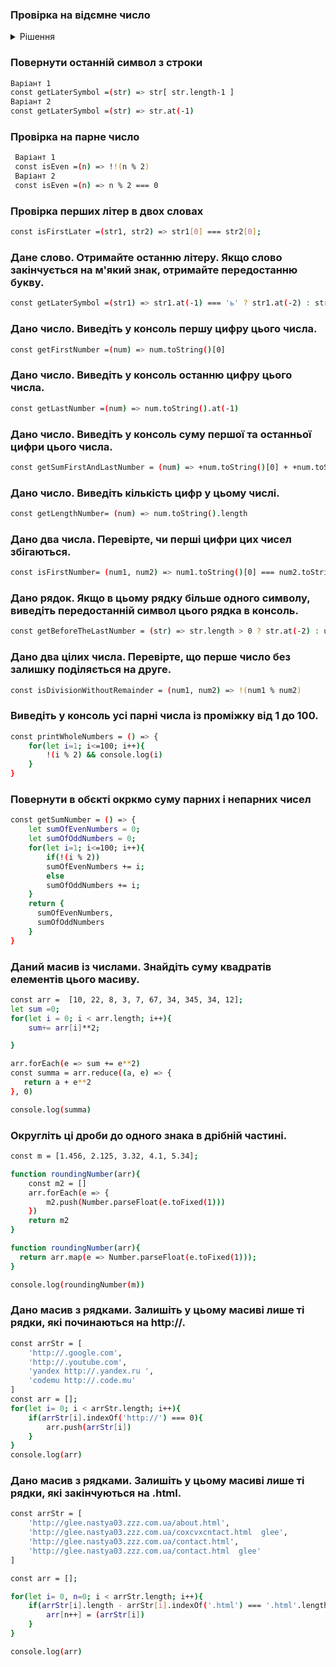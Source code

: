 ### Провірка на відємне число

<details><summary>Рішення</summary>
```sh
const isMinus =(n) => n < 0 ? true : false
```
</details>

### Повернути останній символ з строки
```sh
Варіант 1
const getLaterSymbol =(str) => str[ str.length-1 ]
Варіант 2
const getLaterSymbol =(str) => str.at(-1)
```

### Провірка на парне число
```sh
 Варіант 1
 const isEven =(n) => !!(n % 2)
 Варіант 2
 const isEven =(n) => n % 2 === 0
```
### Провірка перших літер в двох словах
```sh
const isFirstLater =(str1, str2) => str1[0] === str2[0];
```

### Дане слово. Отримайте останню літеру. Якщо слово закінчується на м'який знак, отримайте передостанню букву.
```sh
const getLaterSymbol =(str1) => str1.at(-1) === 'ь' ? str1.at(-2) : str1.at(-1)
```

### Дано число. Виведіть у консоль першу цифру цього числа.
```sh
const getFirstNumber =(num) => num.toString()[0]
```
### Дано число. Виведіть у консоль останню цифру цього числа.
```sh
const getLastNumber =(num) => num.toString().at(-1)
```
### Дано число. Виведіть у консоль суму першої та останньої цифри цього числа.
```sh
const getSumFirstAndLastNumber = (num) => +num.toString()[0] + +num.toString().at(-1)
```
### Дано число. Виведіть кількість цифр у цьому числі.
```sh
const getLengthNumber= (num) => num.toString().length
```
### Дано два числа. Перевірте, чи перші цифри цих чисел збігаються.
```sh
const isFirstNumber= (num1, num2) => num1.toString()[0] === num2.toString()[0]
```

### Дано рядок. Якщо в цьому рядку більше одного символу, виведіть передостанній символ цього рядка в консоль.
```sh
const getBeforeTheLastNumber = (str) => str.length > 0 ? str.at(-2) : undefined 
```

### Дано два цілих числа. Перевірте, що перше число без залишку поділяється на друге.
```sh
const isDivisionWithoutRemainder = (num1, num2) => !(num1 % num2) 
```

### Виведіть у консоль усі парні числа із проміжку від 1 до 100.
```sh
const printWholeNumbers = () => {
    for(let i=1; i<=100; i++){
        !(i % 2) && console.log(i)
    }
}
```

### Повернути в обєкті окркмо суму парних і непарних чисел 
```sh
const getSumNumber = () => {
    let sumOfEvenNumbers = 0;
    let sumOfOddNumbers = 0;
    for(let i=1; i<=100; i++){
        if(!(i % 2))
        sumOfEvenNumbers += i;
        else
        sumOfOddNumbers += i;
    }
    return {
      sumOfEvenNumbers,
      sumOfOddNumbers
    }
}
```

### Даний масив із числами. Знайдіть суму квадратів елементів цього масиву.
```sh
const arr =  [10, 22, 8, 3, 7, 67, 34, 345, 34, 12];
let sum =0;
for(let i = 0; i < arr.length; i++){
    sum+= arr[i]**2;

}

arr.forEach(e => sum += e**2)
const summa = arr.reduce((a, e) => {
   return a + e**2
}, 0)

console.log(summa)
```
### Округліть ці дроби до одного знака в дрібній частині.
```sh
const m = [1.456, 2.125, 3.32, 4.1, 5.34]; 

function roundingNumber(arr){
    const m2 = []
    arr.forEach(e => {
        m2.push(Number.parseFloat(e.toFixed(1)))
    })
    return m2
}

function roundingNumber(arr){
  return arr.map(e => Number.parseFloat(e.toFixed(1)));
}

console.log(roundingNumber(m))
```
### Дано масив з рядками. Залишіть у цьому масиві лише ті рядки, які починаються на http://.
```sh
const arrStr = [
    'http://.google.com',
    'http://.youtube.com',
    'yandex http://.yandex.ru ',
    'codemu http://.code.mu'
]
const arr = [];
for(let i= 0; i < arrStr.length; i++){
    if(arrStr[i].indexOf('http://') === 0){
        arr.push(arrStr[i])
    }
}
console.log(arr)
```
### Дано масив з рядками. Залишіть у цьому масиві лише ті рядки, які закінчуються на .html.
```sh
const arrStr = [
    'http://glee.nastya03.zzz.com.ua/about.html',
    'http://glee.nastya03.zzz.com.ua/coxcvxcntact.html  glee',
    'http://glee.nastya03.zzz.com.ua/contact.html',
    'http://glee.nastya03.zzz.com.ua/contact.html  glee'
]

const arr = [];

for(let i= 0, n=0; i < arrStr.length; i++){
    if(arrStr[i].length - arrStr[i].indexOf('.html') === '.html'.length){
        arr[n++] = (arrStr[i])
    }
}

console.log(arr)
```
